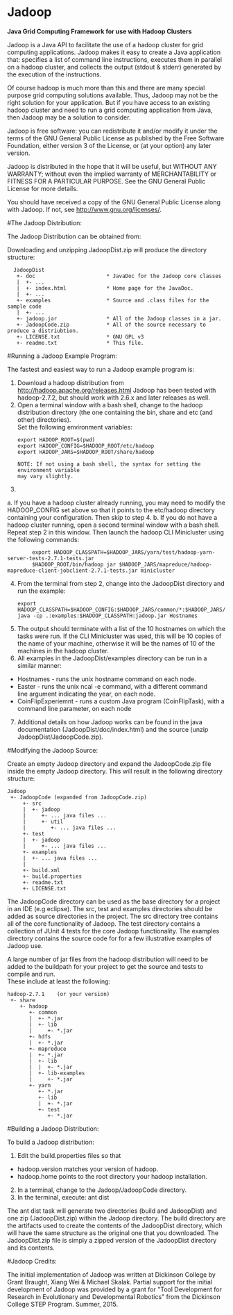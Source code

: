 # Jadoop
**Java Grid Computing Framework for use with Hadoop Clusters**

Jadoop is a Java API to facilitate the use of a hadoop cluster for
grid computing applications. Jadoop makes it easy to create a Java 
application that: specifies a list of command line instructions, 
executes them in parallel on a hadoop cluster, and collects the 
output (stdout & stderr) generated by the execution of the instructions.

Of course hadoop is much more than this and there are many special purpose 
grid computing solutions available. Thus, Jadoop may not be the right solution 
for your application. But if you have access to an existing hadoop cluster 
and need to run a grid computing application from Java, then Jadoop may be 
a solution to consider.

Jadoop is free software: you can redistribute it and/or modify it under the 
terms of the GNU General Public License as published by the Free Software 
Foundation, either version 3 of the License, or (at your option) any later 
version.

Jadoop is distributed in the hope that it will be useful, but WITHOUT ANY 
WARRANTY; without even the implied warranty of MERCHANTABILITY or FITNESS FOR 
A PARTICULAR PURPOSE. See the GNU General Public License for more details.
 
You should have received a copy of the GNU General Public License along with 
Jadoop. If not, see <http://www.gnu.org/licenses/>.

#The Jadoop Distribution:

The Jadoop Distribution can be obtained from:

Downloading and unzipping JadoopDist.zip will produce the directory structure:
```
  JadoopDist
   +- doc						* JavaDoc for the Jadoop core classes
   |  +- ...
   |  +- index.html				* Home page for the JavaDoc.
   |  +- ...
   +- examples					* Source and .class files for the sample code
   |  +- ...
   +- jadoop.jar				* All of the Jadoop classes in a jar.
   +- JadoopCode.zip			* All of the source necessary to produce a distriubtion.
   +- LICENSE.txt				* GNU GPL v3
   +- readme.txt				* This file.
```

#Running a Jadoop Example Program:

The fastest and easiest way to run a Jadoop example program is:

1. Download a hadoop distribution from http://hadoop.apache.org/releases.html
   Jadoop has been tested with hadoop-2.7.2, but should work with 2.6.x and later 
   releases as well.
2. Open a terminal window with a bash shell, change to the hadoop distribution 
   directory (the one containing the bin, share and etc (and other) directories).  
   Set the following environment variables:
    ```  
    export HADOOP_ROOT=$(pwd)
    export HADOOP_CONFIG=$HADOOP_ROOT/etc/hadoop
    export HADOOP_JARS=$HADOOP_ROOT/share/hadoop
     
    NOTE: If not using a bash shell, the syntax for setting the environment variable
    may vary slightly. 
    ```
3.
  a. If you have a hadoop cluster already running, you may need to modify
     the HADOOP_CONFIG set above so that it points to the etc/hadoop directory 
  	 containing your configuration.  Then skip to step 4.
  b. If you do not have a hadoop cluster running, open a second terminal window
  	 with a bash shell.  Repeat step 2 in this window.  Then launch the hadoop 
  	 CLI Minicluster using the following commands:
```  
  		export HADOOP_CLASSPATH=$HADOOP_JARS/yarn/test/hadoop-yarn-server-tests-2.7.1-tests.jar
		$HADOOP_ROOT/bin/hadoop jar $HADOOP_JARS/mapreduce/hadoop-mapreduce-client-jobclient-2.7.1-tests.jar minicluster
```
4. From the terminal from step 2, change into the JadoopDist directory and run 
   the example:
    ```     
    export HADOOP_CLASSPATH=$HADOOP_CONFIG:$HADOOP_JARS/common/*:$HADOOP_JARS/common/lib/*:$HADOOP_JARS/hdfs/*:$HADOOP_JARS/mapreduce/*:$HADOOP_JARS/yarn/*
    java -cp .:examples:$HADOOP_CLASSPATH:jadoop.jar Hostnames
    ```	
5. The output should terminate with a list of the 10 hostnames on which the tasks
   were run.  If the CLI Minicluster was used, this will be 10 copies of the name
   of your machine, otherwise it will be the names of 10 of the machines in the
   hadoop cluster.
6. All examples in the JadoopDist/examples directory can be run in a similar
   manner:
  * Hostnames - runs the unix hostname command on each node.
  * Easter - runs the unix ncal -e command, with a different command  
             line argument indicating the year, on each node.
  * CoinFlipExperiemnt - runs a custom Java program (CoinFlipTask),
     	                 with a command line parameter, on each node
7. Additional details on how Jadoop works can be found in the java documentation
   (JadoopDist/doc/index.html) and the source (unzip JadoopDist/JadoopCode.zip).
   
#Modifying the Jadoop Source:

Create an empty Jadoop directory and expand the JadoopCode.zip file inside 
the empty Jadoop directory.  This will result in the following directory 
structure:
```
Jadoop
 +- JadoopCode (expanded from JadoopCode.zip)
     +- src
     |  +- jadoop
     |     +- ... java files ...
     |     +- util
     |        +- ... java files ...
     +- test
     |  +- jadoop
     |     +- ... java files ...
     +- examples
	 |  +- ... java files ...
     |  
     +- build.xml
     +- build.properties
     +- readme.txt
     +- LICENSE.txt 
```
 
The JadoopCode directory can be used as the base directory for a project in an 
IDE (e.g eclipse).  The src, test and examples directories should be added as 
source directories in the project. The src directory tree contains all of the core 
functionality of Jadoop.  The test directory contains a collection of JUnit 4 
tests for the core Jadoop functionality.  The examples directory contains the source
code for for a few illustrative examples of Jadoop use.

A large number of jar files from the hadoop distribution will need to be added to
the buildpath for your project to get the source and tests to compile and run.  
These include at least the following:
```	
hadoop-2.7.1	(or your version)
 +- share
	+- hadoop
	   +- common
	   |  +- *.jar			
	   |  +- lib
	   |     +- *.jar		
	   +- hdfs
	   |  +- *.jar
	   +- mapreduce
	   |  +- *.jar
	   |  +- lib
	   |  |  +- *.jar
	   |  +- lib-examples
	   |     +- *.jar
	   +- yarn
	      +- *.jar
	      +- lib
	      |  +- *.jar
          +- test
             +- *.jar
```

#Building a Jadoop Distribution:

To build a Jadoop distribution:

1. Edit the build.properties files so that 
  * hadoop.version matches your version of hadoop.
  * hadoop.home points to the root directory your hadoop installation.
2. In a terminal, change to the Jadoop/JadoopCode directory.
3. In the terminal, execute: ant dist 

The ant dist task will generate two directories (build and JadoopDist) and one
zip (JadoopDist.zip) within the Jadoop directory.  The build directory are the
artifacts used to create the contents of the JadoopDist directory, which will
have the same structure as the original one that you downloaded.  The JadoopDist.zip
file is simply a zipped version of the JadoopDist directory and its contents.  

#Jadoop Credits:

The initial implementation of Jadoop was written at Dickinson College by Grant Braught,
Xiang Wei & Michael Skalak. Partial support for the initial development of Jadoop was 
provided by a grant for "Tool Development for Research in Evolutionary and Developmental 
Robotics" from the Dickinson College STEP Program. Summer, 2015.                